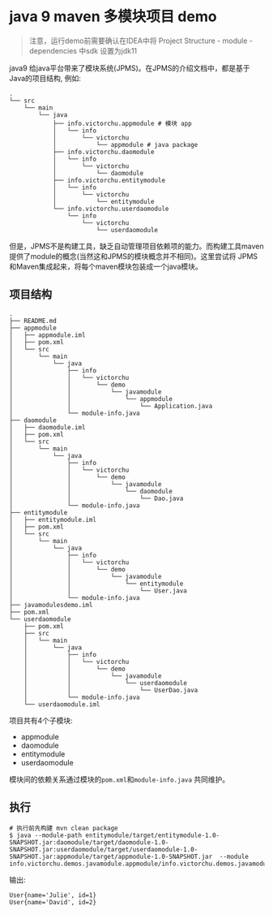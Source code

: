 # java 9 maven 多模块项目 demo

> 注意，运行demo前需要确认在IDEA中将 Project Structure - module -dependencies 中sdk 设置为jdk11

java9 给java平台带来了模块系统(JPMS)。在JPMS的介绍文档中，都是基于Java的项目结构, 例如:

```shell
.
└── src
    └── main
        └── java
            ├── info.victorchu.appmodule # 模块 app
            │   └── info
            │       └── victorchu
            │           └── appmodule # java package
            ├── info.victorchu.daomodule
            │   └── info
            │       └── victorchu
            │           └── daomodule
            ├── info.victorchu.entitymodule
            │   └── info
            │       └── victorchu
            │           └── entitymodule
            └── info.victorchu.userdaomodule
                └── info
                    └── victorchu
                        └── userdaomodule
```

但是，JPMS不是构建工具，缺乏自动管理项目依赖项的能力。而构建工具maven提供了module的概念(当然这和JPMS的模块概念并不相同)。这里尝试将 JPMS和Maven集成起来，将每个maven模块包装成一个java模块。

## 项目结构

```shell
.
├── README.md
├── appmodule
│   ├── appmodule.iml
│   ├── pom.xml
│   └── src
│       └── main
│           └── java
│               ├── info
│               │   └── victorchu
│               │       └── demo
│               │           └── javamodule
│               │               └── appmodule
│               │                   └── Application.java
│               └── module-info.java
├── daomodule
│   ├── daomodule.iml
│   ├── pom.xml
│   └── src
│       └── main
│           └── java
│               ├── info
│               │   └── victorchu
│               │       └── demo
│               │           └── javamodule
│               │               └── daomodule
│               │                   └── Dao.java
│               └── module-info.java
├── entitymodule
│   ├── entitymodule.iml
│   ├── pom.xml
│   └── src
│       └── main
│           └── java
│               ├── info
│               │   └── victorchu
│               │       └── demo
│               │           └── javamodule
│               │               └── entitymodule
│               │                   └── User.java
│               └── module-info.java
├── javamodulesdemo.iml
├── pom.xml
└── userdaomodule
    ├── pom.xml
    ├── src
    │   └── main
    │       └── java
    │           ├── info
    │           │   └── victorchu
    │           │       └── demo
    │           │           └── javamodule
    │           │               └── userdaomodule
    │           │                   └── UserDao.java
    │           └── module-info.java
    └── userdaomodule.iml
```

项目共有4个子模块:

- appmodule
- daomodule
- entitymodule
- userdaomodule

模块间的依赖关系通过模块的`pom.xml`和`module-info.java` 共同维护。

## 执行

```shell
# 执行前先构建 mvn clean package
$ java --module-path entitymodule/target/entitymodule-1.0-SNAPSHOT.jar:daomodule/target/daomodule-1.0-SNAPSHOT.jar:userdaomodule/target/userdaomodule-1.0-SNAPSHOT.jar:appmodule/target/appmodule-1.0-SNAPSHOT.jar  --module info.victorchu.demos.javamodule.appmodule/info.victorchu.demos.javamodules.app.Application
```

输出:

```shell
User{name='Julie', id=1}
User{name='David', id=2}
```